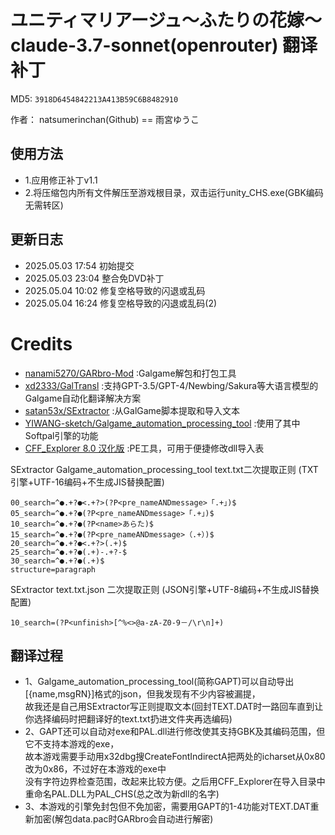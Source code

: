 # ユニティマリアージュ～ふたりの花嫁～ claude-3.7-sonnet(openrouter) 翻译补丁

MD5: `3918D6454842213A413B59C6B8482910`

作者： natsumerinchan(Github) == 雨宮ゆうこ

## 使用方法

- 1.应用修正补丁v1.1
- 2.将压缩包内所有文件解压至游戏根目录，双击运行unity_CHS.exe(GBK编码无需转区)

## 更新日志

- 2025.05.03 17:54 初始提交
- 2025.05.03 23:04 整合免DVD补丁
- 2025.05.04 10:02 修复空格导致的闪退或乱码
- 2025.05.04 16:24 修复空格导致的闪退或乱码(2)

# Credits

- [nanami5270/GARbro-Mod](https://github.com/nanami5270/GARbro-Mod.git) :Galgame解包和打包工具
- [xd2333/GalTransl](https://github.com/xd2333/GalTransl.git) :支持GPT-3.5/GPT-4/Newbing/Sakura等大语言模型的Galgame自动化翻译解决方案
- [satan53x/SExtractor](https://github.com/satan53x/SExtractor.git) :从GalGame脚本提取和导入文本
- [YIWANG-sketch/Galgame_automation_processing_tool](https://github.com/YIWANG-sketch/Galgame_automation_processing_tool.git) :使用了其中Softpal引擎的功能
- [CFF_Explorer 8.0 汉化版](https://bbs.kanxue.com/thread-158547-1.htm) :PE工具，可用于便捷修改dll导入表

SExtractor Galgame_automation_processing_tool text.txt二次提取正则
(TXT引擎+UTF-16编码+不生成JIS替换配置)

```
00_search=^●.+?●<.+?>(?P<pre_nameANDmessage>「.+」)$
05_search=^●.+?●(?P<pre_nameANDmessage>「.+」)$
10_search=^●.+?●(?P<name>あらた)$
15_search=^●.+?●(?P<pre_nameANDmessage>（.+）)$
20_search=^●.+?●<.+?>(.+)$
25_search=^●.+?●(.+)-.+?-$
30_search=^●.+?●(.+)$
structure=paragraph
```

SExtractor text.txt.json 二次提取正则
(JSON引擎+UTF-8编码+不生成JIS替换配置)
```
10_search=(?P<unfinish>[^%<>@a-zA-Z0-9－/\r\n]+)
```

## 翻译过程
- 1、Galgame_automation_processing_tool(简称GAPT)可以自动导出[{name,msgRN}]格式的json，但我发现有不少内容被漏提，<br>
故我还是自己用SExtractor写正则提取文本(回封TEXT.DAT时一路回车直到让你选择编码时把翻译好的text.txt扔进文件夹再选编码)
- 2、GAPT还可以自动对exe和PAL.dll进行修改使其支持GBK及其编码范围，但它不支持本游戏的exe，<br>
故本游戏需要手动用x32dbg搜CreateFontIndirectA把两处的icharset从0x80改为0x86，不过好在本游戏的exe中<br>
没有字符边界检查范围，改起来比较方便。之后用CFF_Explorer在导入目录中重命名PAL.DLL为PAL_CHS(总之改为新dll的名字)
- 3、本游戏的引擎免封包但不免加密，需要用GAPT的1-4功能对TEXT.DAT重新加密(解包data.pac时GARbro会自动进行解密)

